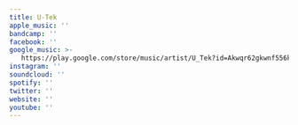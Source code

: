 ```yaml
---
title: U-Tek
apple_music: ''
bandcamp: ''
facebook: ''
google_music: >-
   https://play.google.com/store/music/artist/U_Tek?id=Akwqr62gkwnf556kv2nge2ngg6u
instagram: ''
soundcloud: ''
spotify: ''
twitter: ''
website: ''
youtube: ''
---
```

